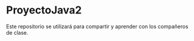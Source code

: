 # ProyectoJava2
Este repositorio se utilizará para compartir y aprender con los compañeros de clase.
